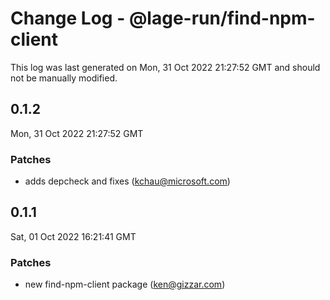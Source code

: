 # Change Log - @lage-run/find-npm-client

This log was last generated on Mon, 31 Oct 2022 21:27:52 GMT and should not be manually modified.

<!-- Start content -->

## 0.1.2

Mon, 31 Oct 2022 21:27:52 GMT

### Patches

- adds depcheck and fixes (kchau@microsoft.com)

## 0.1.1

Sat, 01 Oct 2022 16:21:41 GMT

### Patches

- new find-npm-client package (ken@gizzar.com)

